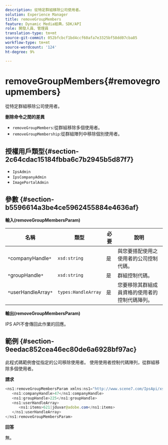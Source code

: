 ```yaml
---
description: 從特定群組移除公司使用者。
solution: Experience Manager
title: removeGroupMembers
feature: Dynamic Media經典，SDK/API
role: 開發人員、管理員
translation-type: tm+mt
source-git-commit: 052bfcbcf1bd4ccf60afa7e3325bf58dd07cba85
workflow-type: tm+mt
source-wordcount: '124'
ht-degree: 9%

---
```



# removeGroupMembers{#removegroupmembers}

從特定群組移除公司使用者。

**刪除命令之間的差異**

* `removeGroupMembers`:從群組移除多個使用者。
* `removeGroupMembership`:從群組陣列中移除個別使用者。

## 授權用戶類型{#section-2c64cdac15184fbba6c7b2945b5d87f7}

* `IpsAdmin`
* `IpsCompanyAdmin`
* `ImagePortalAdmin`

## 參數 {#section-b5596614a3be4ce5962455884e4636af}

**輸入(removeGroupMembersParam)**

| 名稱 | 類型 | 必要 | 說明 |
|---|---|---|---|
| `*`companyHandle`*` | `xsd:string` | 是 | 與您要搭配使用之使用者的公司控制代碼。 |
| `*`groupHandle`*` | `xsd:string` | 是 | 群組控制代碼。 |
| `*`userHandleArray`*` | `types:HandleArray` | 是 | 您要移除其群組成員資格的使用者的控制代碼陣列。 |

**輸出(removeGroupMembersParam)**

IPS API不會傳回此作業的回應。

## 範例 {#section-9eedac852cea46ec80de6a6928bf97ac}

此程式碼範例會從指定的公司移除使用者。 使用使用者控制代碼陣列，從群組移除多個使用者。

**請求**

```java
<ns1:removeGroupMembersParam xmlns:ns1="http://www.scene7.com/IpsApi/xsd">
   <ns1:companyHandle>47</ns1:companyHandle>
   <ns1:groupHandle>225</ns1:groupHandle>
   <ns1:userHandleArray>
      <ns1:items>621|jduvar@adobe.com</ns1:items>
   </ns1:userHandleArray>
</ns1:removeGroupMembersParam>
```

**回答**

無。
